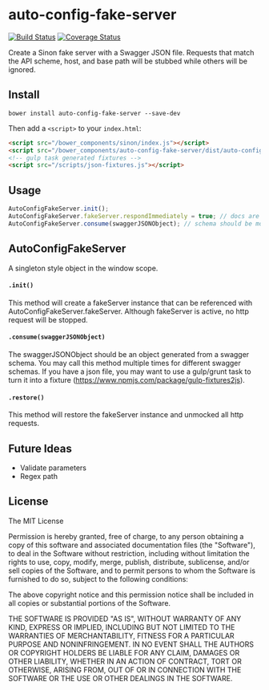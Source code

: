 # auto-config-fake-server
[![Build Status](https://travis-ci.org/appirio-tech/auto-config-fake-server.svg?branch=master)](https://travis-ci.org/appirio-tech/auto-config-fake-server) [![Coverage Status](https://coveralls.io/repos/appirio-tech/auto-config-fake-server/badge.svg)](https://coveralls.io/r/appirio-tech/auto-config-fake-server)

Create a Sinon fake server with a Swagger JSON file.  Requests that match the API scheme, host, and base path will be stubbed while others will be ignored. 

## Install

```shell
bower install auto-config-fake-server --save-dev
```

Then add a `<script>` to your `index.html`:

```html
<script src="/bower_components/sinon/index.js"></script>
<script src="/bower_components/auto-config-fake-server/dist/auto-config-fake-server.js"></script>
<!-- gulp task generated fixtures -->
<script src="/scripts/json-fixtures.js"></script>
```

## Usage
```js
AutoConfigFakeServer.init();
AutoConfigFakeServer.fakeServer.respondImmediately = true; // docs are at http://sinonjs.org/docs
AutoConfigFakeServer.consume(swaggerJSONObject); // schema should be mocked now
```

## AutoConfigFakeServer
A singleton style object in the window scope.

#### `.init()`
This method will create a fakeServer instance that can be referenced with AutoConfigFakeServer.fakeServer. Although fakeServer is active, no http request will be stopped.

#### `.consume(swaggerJSONObject)`
The swaggerJSONObject should be an object generated from a swagger schema. You may call this method multiple times for different swagger schemas.  If you have a json file, you may want to use a gulp/grunt task to turn it into a fixture (https://www.npmjs.com/package/gulp-fixtures2js).

#### `.restore()`
This method will restore the fakeServer instance and unmocked all http requests.

## Future Ideas
* Validate parameters
* Regex path


## License

The MIT License

Permission is hereby granted, free of charge, to any person obtaining a copy
of this software and associated documentation files (the "Software"), to deal
in the Software without restriction, including without limitation the rights
to use, copy, modify, merge, publish, distribute, sublicense, and/or sell
copies of the Software, and to permit persons to whom the Software is
furnished to do so, subject to the following conditions:

The above copyright notice and this permission notice shall be included in
all copies or substantial portions of the Software.

THE SOFTWARE IS PROVIDED "AS IS", WITHOUT WARRANTY OF ANY KIND, EXPRESS OR
IMPLIED, INCLUDING BUT NOT LIMITED TO THE WARRANTIES OF MERCHANTABILITY,
FITNESS FOR A PARTICULAR PURPOSE AND NONINFRINGEMENT. IN NO EVENT SHALL THE
AUTHORS OR COPYRIGHT HOLDERS BE LIABLE FOR ANY CLAIM, DAMAGES OR OTHER
LIABILITY, WHETHER IN AN ACTION OF CONTRACT, TORT OR OTHERWISE, ARISING FROM,
OUT OF OR IN CONNECTION WITH THE SOFTWARE OR THE USE OR OTHER DEALINGS IN
THE SOFTWARE.